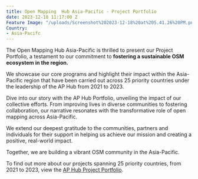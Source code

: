 ```yaml
---
title: Open Mapping  Hub Asia-Pacific - Project Portfolio
date: 2023-12-18 11:17:00 Z
Feature Image: "/uploads/Screenshot%202023-12-18%20at%205.41.26%20PM.png"
Country:
- Asia-Pacifc
---
```


The Open Mapping Hub Asia-Pacific is thrilled to present our Project Portfolio, a testament to our commitment to **fostering a sustainable OSM ecosystem in the region.**

We showcase our core programs and highlight their impact within the Asia-Pacific region that have been carried out across 25 priority countries under the leadership of the AP Hub from 2021 to 2023. 

Dive into our story with the AP Hub Portfolio, unveiling the impact of our collective efforts. From improving lives in diverse communities to fostering collaboration, our narrative resonates with the transformative role of open mapping across Asia-Pacific. 

We extend our deepest gratitude to the communities, partners and individuals for their support in helping us achieve our mission and creating a positive, real-world impact.

Together, we are building a vibrant OSM community in the Asia-Pacific.

To find out more about our projects spanning 25 priority countries, from 2021 to 2023, view the [AP Hub Project Portfolio](https://drive.google.com/file/d/10WKfHP-eSyEqjLc8ur_zQuhr6N-xVMnL/view?mc_cid=a8ae0258f9&mc_eid=b0e355b805).



